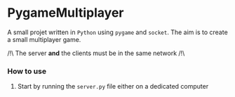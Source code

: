 # PygameMultiplayer

A small projet written in `Python` using `pygame` and `socket`.
The aim is to create a small multiplayer game.

/!\ The server __and__ the clients must be in the same network /!\

### How to use

1. Start by running the `server.py` file either on a dedicated computer
